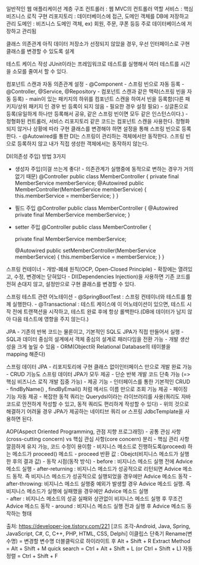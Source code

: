 일반적인 웹 애플리케이션 계층 구조
	컨트롤러 : 웹 MVC의 컨트롤러 역할
	서비스 : 핵심 비즈니스 로직 구현
	리포지토리 : 데이터베이스에 접근, 도메인 객체를 DB에 저장하고 관리
	도메인 : 비즈니스 도메인 객체, ex) 회원, 주문, 쿠폰 등등 주로 데이터베이스에 저장하고 관리됨

클래스 의존관계
	아직 데이터 저장소가 선정되지 않았을 경우, 우선 인터페이스로 구현 클래스를 변경할 수 있도록 설계

테스트 케이스 작성
	JUnit이라는 프레임워크로 테스트를 실행해서 여러 테스트를 시간을 소모를 줄여서 할 수 있다.

컴포넌트 스캔과 자동 의존관계 설정
	- @Component - 스프링 빈으로 자동 등록
	-  @Controller, @Service, @Repository - 컴포넌트 스캔과 같은 맥락(스프링 빈을 자동 등록)
	- main이 있는 패키지의 하위를 컴포넌트 스캔을 하여서 빈을 등록함(다른 패키지/상위 패키지 인 경우 빈 등록이 되지 않음 - 필요한 경우 설정 필요)
	- 싱글톤으로 등록(유일하게 하나만 등록해서 공유, 같은 스프링 빈이면 모두 같은 인스턴스이다.)
	- 정형화된 컨트롤러, 서비스 리포지토리 같은 코드는 컴포넌트 스캔을 사용한다. 정형화 되지 않거나 상황에 따라 구현 클래스를 변경해야 하면 설정을 통해 스프링 빈으로 등록한다.
	- @Autowired를 통한 DI는 스프링이 관리하는 객체에서만 동작한다. 스프링 빈으로 등록하지 않고 내가 직접 생성한 객체에서는 동작하지 않는다.

DI(의존성 주입) 방법 3가지

- 생성자 주입(이걸 쓰는게 좋다! - 의존관계가 실행중에 동적으로 변하는 경우가 거의 없기 때문)
@Controller
public class MemberController {
	private final MemberService memberService;
	@Autowired
	public MemberController(MemberService memberService) {
		this.memberService = memberService;
	}
}

- 필드 주입
@Controller
public class MemberController {
	@Autowired private final MemberService memberService;
}

- setter 주입
@Controller
public class MemberController {
	
	private final MemberService memberService;
	
	@Autowired
	public setMemberController(MemberService memberService) {
		this.memberService = memberService;
	}
}

스프링 컨테이너
	- 개방-폐쇄 원칙(OCP, Open-Closed Principle)
		 - 확장에는 열려있고, 수정, 변경에는 닫혀있다
	- DI(Dependencies Injection)을 사용하면 기존 코드를 전혀 손대지 않고, 설정만으로 구현 클래스를 변경할 수 있다.

스프링 테스트 관련 어노테이션
	- @SpringBootTest : 스프링 컨테이너와 테스트를 함께 실행한다.
	- @Transactional : 테스트 케이스에 이 어노테이션이 있으면, 테스트 시작 전에 트랜잭션을 시작하고, 테스트 완료 후에 항상 롤백한다.(DB에 데이터가 남지 않아 다음 테스트에 영향을 주지 않는다.)

JPA
	- 기존의 반복 코드는 물론이고, 기본적인 SQL도 JPA가 직접 만들어서 실행
	- SQL과 데이터 중심의 설계에서 객체 중심의 설계로 패러다임을 전환 가능
	- 개발 생산성을 크게 높일 수 있음
	- ORM(Object와 Relational Database의 테이블을 mapping 해준다)

스프링 데이터 JPA
	- 리포지토리에 구현 클래스 없이인터페이스 만으로 개발 완료 가능
	- CRUD 기능도 스프링 데이터 JPA가 모두 제공
	- 단순 반복 개발 코드 단축 가능 (=> 핵심 비즈니스 로직 개발 집중 가능)
	- 제공 기능
		- 인터페이스를 통한 기본적인 CRUD
		- findByName() , findByEmail() 처럼 메서드 이름 만으로 조회 기능 제공
		- 페이징 기능 자동 제공
	-  복잡한 동적 쿼리는 Querydsl이라는 라이브러리를 사용(쿼리도 자바 코드로 안전하게 작성할 수 있고, 동적
쿼리도 편리하게 작성할 수 있다)
	- 위의 것으로 해결하기 어려울 경우 JPA가 제공하는 네이티브 쿼리 or 스프링 JdbcTemplate을 사용하면 된다.

AOP(Aspect Oriented Programming, 관점 지향 프로그래밍)
	- 공통 관심 사항(cross-cutting concern) vs 핵심 관심 사항(core concern) 분리
	- 핵심 관리 사항 깔끔하게 유지 가능, 코드 수정이 용이함
	- 비지니스 메소드로 진행하도록(proceed) 하는 메소드가 proceed() 메소드
	- proceed 반환 값 : Obejct(비지니스 메소드가 실행한 후의 결과 값)
	- 동작 시점(동작 방식)
		- before : 비지니스 메소드 실행 전에 Advice 메소드 실행
		- after-returning : 비지니스 메소드가 성공적으로 리턴되면 Advice 메소드 동작. 즉 비지니스 메소드가 성공적으로 실행되었을 경우에만 Advice 메소드 동작
		- after-throwing: 비지니스 메소드 실행중 예외가 발생할 경우 Advice 메소드 실행. 즉 비지니스 메소드가 실행에 실패했을 경우에만 Advice 메소드 실행	
		- after : 비지니스 메소드의 성공 실패와 상관없이 비지니스 메소드 실행 후 무조건 Advice 메소드 동작
		- around : 비지니스 메소드 실행 전과 실행 후 Advice 메소드 동작하는 형태

출처: https://developer-joe.tistory.com/221 [코드 조각-Android, Java, Spring, JavaScript, C#, C, C++, PHP, HTML, CSS, Delphi]
이클립스 단축기
	Rename(변수명) = 변경할 변수명 더블클릭으로 하이라이트 후 Alt + Shift + R 
	Extract Method = Alt + Shift + M
	quick search = Ctrl + Alt + Shift + L (or Ctrl + Shift + L)
	자동 정렬 = Ctrl + Shift + F